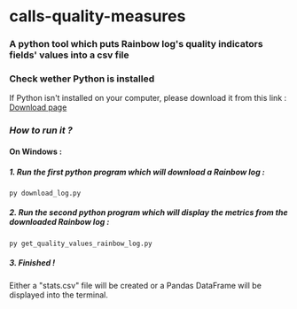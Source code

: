 # calls-quality-measures

### A python tool which puts Rainbow log's quality indicators fields' values into a csv file

### Check wether Python is installed
If Python isn't installed on your computer, please download it from this link :
[Download page](https://www.python.org/downloads/)

### *How to run it ?*

#### On Windows :

##### 1. Run the first python program which will download a Rainbow log :
```shell
py download_log.py
```

##### 2. Run the second python program which will display the metrics from the downloaded Rainbow log :
```shell
py get_quality_values_rainbow_log.py
```

##### 3. Finished !
Either a "stats.csv" file will be created or a Pandas DataFrame will be displayed into the terminal.
